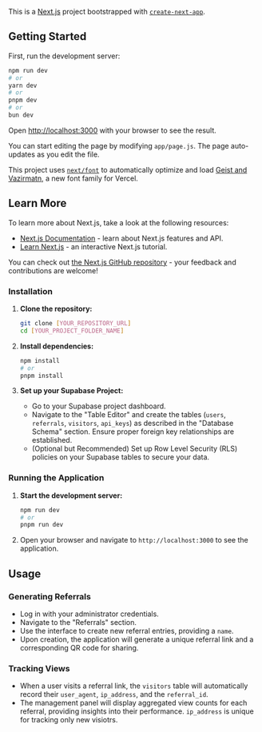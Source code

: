 This is a [Next.js](https://nextjs.org) project bootstrapped with [`create-next-app`](https://github.com/vercel/next.js/tree/canary/packages/create-next-app).

## Getting Started

First, run the development server:

```bash
npm run dev
# or
yarn dev
# or
pnpm dev
# or
bun dev
```

Open [http://localhost:3000](http://localhost:3000) with your browser to see the result.

You can start editing the page by modifying `app/page.js`. The page auto-updates as you edit the file.

This project uses [`next/font`](https://nextjs.org/docs/app/building-your-application/optimizing/fonts) to automatically optimize and load [Geist and Vazirmatn](https://vercel.com/font), a new font family for Vercel.

## Learn More

To learn more about Next.js, take a look at the following resources:

- [Next.js Documentation](https://nextjs.org/docs) - learn about Next.js features and API.
- [Learn Next.js](https://nextjs.org/learn) - an interactive Next.js tutorial.

You can check out [the Next.js GitHub repository](https://github.com/vercel/next.js) - your feedback and contributions are welcome!

### Installation

1.  **Clone the repository:**

    ```bash
    git clone [YOUR_REPOSITORY_URL]
    cd [YOUR_PROJECT_FOLDER_NAME]
    ```

2.  **Install dependencies:**

    ```bash
    npm install
    # or
    pnpm install
    ```

3.  **Set up your Supabase Project:**
    - Go to your Supabase project dashboard.
    - Navigate to the "Table Editor" and create the tables (`users`, `referrals`, `visitors`, `api_keys`) as described in the "Database Schema" section. Ensure proper foreign key relationships are established.
    - (Optional but Recommended) Set up Row Level Security (RLS) policies on your Supabase tables to secure your data.

### Running the Application

1.  **Start the development server:**

    ```bash
    npm run dev
    # or
    pnpm run dev
    ```

2.  Open your browser and navigate to `http://localhost:3000` to see the application.

## Usage

### Generating Referrals

- Log in with your administrator credentials.
- Navigate to the "Referrals" section.
- Use the interface to create new referral entries, providing a `name`.
- Upon creation, the application will generate a unique referral link and a corresponding QR code for sharing.

### Tracking Views

- When a user visits a referral link, the `visitors` table will automatically record their `user_agent`, `ip_address`, and the `referral_id`.
- The management panel will display aggregated view counts for each referral, providing insights into their performance.
  `ip_address` is unique for tracking only new visiotrs.
